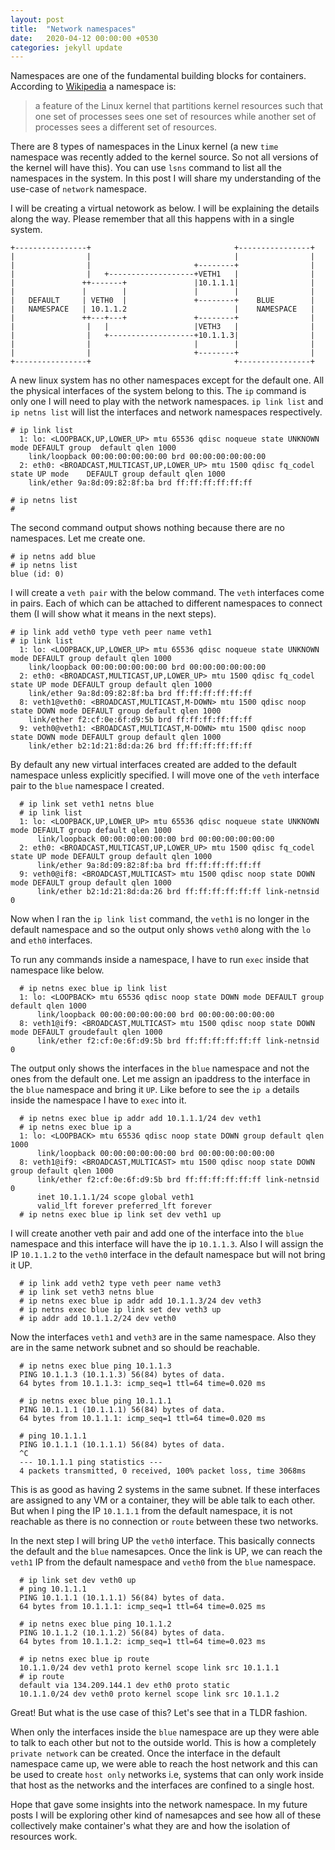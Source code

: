 ```yaml
---
layout: post
title:  "Network namespaces"
date:   2020-04-12 00:00:00 +0530
categories: jekyll update
---
```


Namespaces are one of the fundamental building blocks for containers. According to [Wikipedia][ns] a namespace is:

>a feature of the Linux kernel that partitions kernel resources such that one set of processes sees one set of resources while another set of processes sees a different set of resources.

There are 8 types of namespaces in the Linux kernel (a new `time` namespace was recently added to the kernel source. So not all versions of the kernel will have this). You can use `lsns` command to list all the namespaces in the system. In this post I will share my understanding of the use-case of `network` namespace.

I will be creating a virtual netowork as below. I will be explaining the details along the way. Please remember that all this happens with in a single system.

    +----------------+                                +----------------+
    |                |                                |                |
    |                |                       +--------+                |
    |                |   +-------------------+VETH1   |                |
    |               ++-------+               |10.1.1.1|                |
    |               |        |               |        |                |
    |   DEFAULT     | VETH0  |               +--------+    BLUE        |
    |   NAMESPACE   | 10.1.1.2                        |    NAMESPACE   |
    |               ++---+---+               +--------+                |
    |                |   |                   |VETH3   |                |
    |                |   +-------------------+10.1.1.3|                |
    |                |                       |        |                |
    |                |                       +--------+                |
    +----------------+                                +----------------+


A new linux system has no other namespaces except for the default one. All the physical interfaces of the system belong to this. The `ip` command is only one I will need  to play with the network namespaces. `ip link list` and `ip netns list` will list the interfaces and network namespaces respectively.

    # ip link list
      1: lo: <LOOPBACK,UP,LOWER_UP> mtu 65536 qdisc noqueue state UNKNOWN mode DEFAULT group  default qlen 1000
        link/loopback 00:00:00:00:00:00 brd 00:00:00:00:00:00
      2: eth0: <BROADCAST,MULTICAST,UP,LOWER_UP> mtu 1500 qdisc fq_codel state UP mode    DEFAULT group default qlen 1000
        link/ether 9a:8d:09:82:8f:ba brd ff:ff:ff:ff:ff:ff

    # ip netns list
    #

The second command output shows nothing because there are no namespaces. Let me create one.

    # ip netns add blue
    # ip netns list
    blue (id: 0)

I will create a `veth pair` with the below command. The `veth` interfaces come in pairs. Each of which can be attached to different namespaces to connect them (I will show what it means in the next steps).

    # ip link add veth0 type veth peer name veth1
    # ip link list
      1: lo: <LOOPBACK,UP,LOWER_UP> mtu 65536 qdisc noqueue state UNKNOWN mode DEFAULT group default qlen 1000
        link/loopback 00:00:00:00:00:00 brd 00:00:00:00:00:00
      2: eth0: <BROADCAST,MULTICAST,UP,LOWER_UP> mtu 1500 qdisc fq_codel state UP mode DEFAULT group default qlen 1000
        link/ether 9a:8d:09:82:8f:ba brd ff:ff:ff:ff:ff:ff
      8: veth1@veth0: <BROADCAST,MULTICAST,M-DOWN> mtu 1500 qdisc noop state DOWN mode DEFAULT group default qlen 1000
        link/ether f2:cf:0e:6f:d9:5b brd ff:ff:ff:ff:ff:ff
      9: veth0@veth1: <BROADCAST,MULTICAST,M-DOWN> mtu 1500 qdisc noop state DOWN mode DEFAULT group default qlen 1000
        link/ether b2:1d:21:8d:da:26 brd ff:ff:ff:ff:ff:ff

By default any new virtual interfaces created are added to the default namespace unless explicitly specified. I will move one of the `veth` interface pair to the `blue` namespace I created.

      # ip link set veth1 netns blue
      # ip link list
      1: lo: <LOOPBACK,UP,LOWER_UP> mtu 65536 qdisc noqueue state UNKNOWN mode DEFAULT group default qlen 1000
          link/loopback 00:00:00:00:00:00 brd 00:00:00:00:00:00
      2: eth0: <BROADCAST,MULTICAST,UP,LOWER_UP> mtu 1500 qdisc fq_codel state UP mode DEFAULT group default qlen 1000
          link/ether 9a:8d:09:82:8f:ba brd ff:ff:ff:ff:ff:ff
      9: veth0@if8: <BROADCAST,MULTICAST> mtu 1500 qdisc noop state DOWN mode DEFAULT group default qlen 1000
          link/ether b2:1d:21:8d:da:26 brd ff:ff:ff:ff:ff:ff link-netnsid 0

Now when I ran the `ip link list` command, the `veth1` is no longer in the default namespace and so the output only shows `veth0` along with the `lo` and `eth0` interfaces.

To run any commands inside a namespace, I have to run `exec` inside that namespace like below.

      # ip netns exec blue ip link list
      1: lo: <LOOPBACK> mtu 65536 qdisc noop state DOWN mode DEFAULT group default qlen 1000
          link/loopback 00:00:00:00:00:00 brd 00:00:00:00:00:00
      8: veth1@if9: <BROADCAST,MULTICAST> mtu 1500 qdisc noop state DOWN mode DEFAULT groudefault qlen 1000
          link/ether f2:cf:0e:6f:d9:5b brd ff:ff:ff:ff:ff:ff link-netnsid 0

The output only shows the interfaces in the `blue` namespace and not the ones from the  default one. Let me assign an ipaddress to the interface in the `blue` namespace and bring it `UP`. Like before to see the `ip a` details inside the namespace I have to `exec` into it.

      # ip netns exec blue ip addr add 10.1.1.1/24 dev veth1
      # ip netns exec blue ip a
      1: lo: <LOOPBACK> mtu 65536 qdisc noop state DOWN group default qlen 1000
          link/loopback 00:00:00:00:00:00 brd 00:00:00:00:00:00
      8: veth1@if9: <BROADCAST,MULTICAST> mtu 1500 qdisc noop state DOWN group default qlen 1000
          link/ether f2:cf:0e:6f:d9:5b brd ff:ff:ff:ff:ff:ff link-netnsid 0
          inet 10.1.1.1/24 scope global veth1
          valid_lft forever preferred_lft forever
      # ip netns exec blue ip link set dev veth1 up

I will create another veth pair and add one of the interface into the `blue` namespace and  this interface will have the ip `10.1.1.3`. Also I will assign the IP `10.1.1.2` to the `veth0` interface in the default namespace but will not bring it UP.

      # ip link add veth2 type veth peer name veth3
      # ip link set veth3 netns blue
      # ip netns exec blue ip addr add 10.1.1.3/24 dev veth3
      # ip netns exec blue ip link set dev veth3 up
      # ip addr add 10.1.1.2/24 dev veth0

Now the interfaces `veth1` and `veth3` are in the same namespace. Also they are in the same network subnet and so should be reachable.

      # ip netns exec blue ping 10.1.1.3
      PING 10.1.1.3 (10.1.1.3) 56(84) bytes of data.
      64 bytes from 10.1.1.3: icmp_seq=1 ttl=64 time=0.020 ms

      # ip netns exec blue ping 10.1.1.1
      PING 10.1.1.1 (10.1.1.1) 56(84) bytes of data.
      64 bytes from 10.1.1.1: icmp_seq=1 ttl=64 time=0.020 ms

      # ping 10.1.1.1
      PING 10.1.1.1 (10.1.1.1) 56(84) bytes of data.
      ^C
      --- 10.1.1.1 ping statistics ---
      4 packets transmitted, 0 received, 100% packet loss, time 3068ms

This is as good as having 2 systems in the same subnet. If these interfaces are assigned to any VM or a container, they will be able talk to each other. But when I ping the IP `10.1.1.1` from the default namespace, it is not reachable as there is no connection or `route` between these two networks.

In the next step I will bring UP the `veth0` interface. This basically connects the default and the `blue` namesapces. Once the link is UP, we can reach the `veth1` IP from the default namespace and `veth0` from the `blue` namespace.

      # ip link set dev veth0 up
      # ping 10.1.1.1
      PING 10.1.1.1 (10.1.1.1) 56(84) bytes of data.
      64 bytes from 10.1.1.1: icmp_seq=1 ttl=64 time=0.025 ms

      # ip netns exec blue ping 10.1.1.2
      PING 10.1.1.2 (10.1.1.2) 56(84) bytes of data.
      64 bytes from 10.1.1.2: icmp_seq=1 ttl=64 time=0.023 ms

      # ip netns exec blue ip route
      10.1.1.0/24 dev veth1 proto kernel scope link src 10.1.1.1
      # ip route
      default via 134.209.144.1 dev eth0 proto static
      10.1.1.0/24 dev veth0 proto kernel scope link src 10.1.1.2

Great! But what is the use case of this? Let's see that in a TLDR fashion.

When only the interfaces inside the `blue` namespace are up they were able to talk to each other but not to the outside world. This is how a completely `private network` can be created. Once the interface in the default namespace came up, we were able to reach the host network and this can be used to create `host only` networks i.e, systems that can only work inside that host as the networks and the interfaces are confined to a single host.

Hope that gave some insights into the network namespace. In my future posts I will be exploring other kind of namesapces and see how all of these collectively make container's what they are and how the isolation of resources work.

[ns]: https://en.wikipedia.org/wiki/Linux_namespaces
